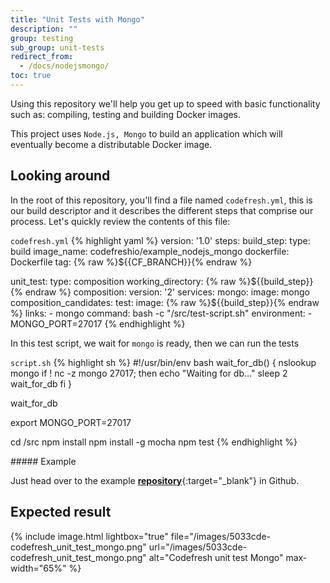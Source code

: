 ```yaml
---
title: "Unit Tests with Mongo"
description: ""
group: testing
sub_group: unit-tests
redirect_from:
  - /docs/nodejsmongo/
toc: true
---
```


Using this repository we'll help you get up to speed with basic functionality such as: compiling, testing and building Docker images.

This project uses `Node.js, Mongo` to build an application which will eventually become a distributable Docker image.

## Looking around

In the root of this repository, you'll find a file named `codefresh.yml`, this is our build descriptor and it describes the different steps that comprise our process. Let's quickly review the contents of this file:

  `codefresh.yml`
{% highlight yaml %}
version: '1.0'
steps:
  build_step:
    type: build
    image_name: codefreshio/example_nodejs_mongo
    dockerfile: Dockerfile
    tag: {% raw %}${{CF_BRANCH}}{% endraw %}

  unit_test:
    type: composition
    working_directory: {% raw %}${{build_step}}{% endraw %}
    composition:
      version: '2'
      services:
        mongo:
          image: mongo
    composition_candidates:
      test:
        image: {% raw %}${{build_step}}{% endraw %}
        links:
          - mongo
        command: bash -c "/src/test-script.sh"
        environment:
          - MONGO_PORT=27017
{% endhighlight %} 

In this test script, we wait for  `mongo` is ready, then we can run the tests

  `script.sh`
{% highlight sh %}
#!/usr/bin/env bash
wait_for_db() {
  nslookup mongo
  if ! nc -z mongo 27017; then
    echo "Waiting for db..."
    sleep 2
    wait_for_db
  fi
}

wait_for_db

export MONGO_PORT=27017

cd /src
npm install
npm install -g mocha
npm test
{% endhighlight %} 

<div class="bd-callout bd-callout-info" markdown="1">
##### Example

Just head over to the example [__repository__](https://github.com/codefreshdemo/example_nodejs_mongo){:target="_blank"} in Github.
</div>

## Expected result

{% include image.html lightbox="true" file="/images/5033cde-codefresh_unit_test_mongo.png" url="/images/5033cde-codefresh_unit_test_mongo.png" alt="Codefresh unit test Mongo" max-width="65%" %}
